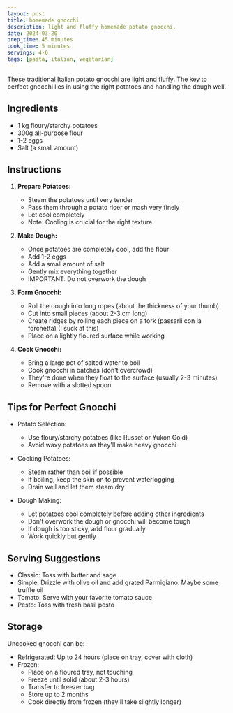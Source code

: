 ```yaml
---
layout: post
title: homemade gnocchi
description: light and fluffy homemade potato gnocchi.
date: 2024-03-20
prep_time: 45 minutes
cook_time: 5 minutes
servings: 4-6
tags: [pasta, italian, vegetarian]
---
```


These traditional Italian potato gnocchi are light and fluffy. The key to perfect gnocchi lies in using the right potatoes and handling the dough well.

## Ingredients

- 1 kg floury/starchy potatoes
- 300g all-purpose flour
- 1-2 eggs
- Salt (a small amount)

## Instructions

1. **Prepare Potatoes:**
   - Steam the potatoes until very tender
   - Pass them through a potato ricer or mash very finely
   - Let cool completely
   - Note: Cooling is crucial for the right texture

2. **Make Dough:**
   - Once potatoes are completely cool, add the flour
   - Add 1-2 eggs
   - Add a small amount of salt
   - Gently mix everything together
   - IMPORTANT: Do not overwork the dough

3. **Form Gnocchi:**
   - Roll the dough into long ropes (about the thickness of your thumb)
   - Cut into small pieces (about 2-3 cm long)
   - Create ridges by rolling each piece on a fork (passarli con la forchetta) (I suck at this)
   - Place on a lightly floured surface while working

4. **Cook Gnocchi:**
   - Bring a large pot of salted water to boil
   - Cook gnocchi in batches (don't overcrowd)
   - They're done when they float to the surface (usually 2-3 minutes)
   - Remove with a slotted spoon

## Tips for Perfect Gnocchi

- Potato Selection:
  - Use floury/starchy potatoes (like Russet or Yukon Gold)
  - Avoid waxy potatoes as they'll make heavy gnocchi

- Cooking Potatoes:
  - Steam rather than boil if possible
  - If boiling, keep the skin on to prevent waterlogging
  - Drain well and let them steam dry

- Dough Making:
  - Let potatoes cool completely before adding other ingredients
  - Don't overwork the dough or gnocchi will become tough
  - If dough is too sticky, add flour gradually
  - Work quickly but gently

## Serving Suggestions

- Classic: Toss with butter and sage
- Simple: Drizzle with olive oil and add grated Parmigiano. Maybe some truffle oil
- Tomato: Serve with your favorite tomato sauce
- Pesto: Toss with fresh basil pesto

## Storage

Uncooked gnocchi can be:
- Refrigerated: Up to 24 hours (place on tray, cover with cloth)
- Frozen:
  - Place on a floured tray, not touching
  - Freeze until solid (about 2-3 hours)
  - Transfer to freezer bag
  - Store up to 2 months
  - Cook directly from frozen (they'll take slightly longer)
